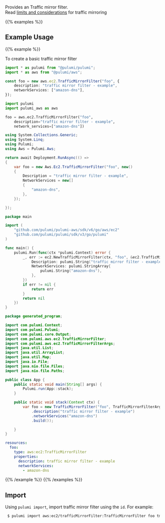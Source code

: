 Provides an Traffic mirror filter.  
Read [limits and considerations](https://docs.aws.amazon.com/vpc/latest/mirroring/traffic-mirroring-considerations.html) for traffic mirroring

{{% examples %}}
## Example Usage
{{% example %}}

To create a basic traffic mirror filter

```typescript
import * as pulumi from "@pulumi/pulumi";
import * as aws from "@pulumi/aws";

const foo = new aws.ec2.TrafficMirrorFilter("foo", {
    description: "traffic mirror filter - example",
    networkServices: ["amazon-dns"],
});
```
```python
import pulumi
import pulumi_aws as aws

foo = aws.ec2.TrafficMirrorFilter("foo",
    description="traffic mirror filter - example",
    network_services=["amazon-dns"])
```
```csharp
using System.Collections.Generic;
using System.Linq;
using Pulumi;
using Aws = Pulumi.Aws;

return await Deployment.RunAsync(() => 
{
    var foo = new Aws.Ec2.TrafficMirrorFilter("foo", new()
    {
        Description = "traffic mirror filter - example",
        NetworkServices = new[]
        {
            "amazon-dns",
        },
    });

});
```
```go
package main

import (
	"github.com/pulumi/pulumi-aws/sdk/v6/go/aws/ec2"
	"github.com/pulumi/pulumi/sdk/v3/go/pulumi"
)

func main() {
	pulumi.Run(func(ctx *pulumi.Context) error {
		_, err := ec2.NewTrafficMirrorFilter(ctx, "foo", &ec2.TrafficMirrorFilterArgs{
			Description: pulumi.String("traffic mirror filter - example"),
			NetworkServices: pulumi.StringArray{
				pulumi.String("amazon-dns"),
			},
		})
		if err != nil {
			return err
		}
		return nil
	})
}
```
```java
package generated_program;

import com.pulumi.Context;
import com.pulumi.Pulumi;
import com.pulumi.core.Output;
import com.pulumi.aws.ec2.TrafficMirrorFilter;
import com.pulumi.aws.ec2.TrafficMirrorFilterArgs;
import java.util.List;
import java.util.ArrayList;
import java.util.Map;
import java.io.File;
import java.nio.file.Files;
import java.nio.file.Paths;

public class App {
    public static void main(String[] args) {
        Pulumi.run(App::stack);
    }

    public static void stack(Context ctx) {
        var foo = new TrafficMirrorFilter("foo", TrafficMirrorFilterArgs.builder()        
            .description("traffic mirror filter - example")
            .networkServices("amazon-dns")
            .build());

    }
}
```
```yaml
resources:
  foo:
    type: aws:ec2:TrafficMirrorFilter
    properties:
      description: traffic mirror filter - example
      networkServices:
        - amazon-dns
```
{{% /example %}}
{{% /examples %}}

## Import

Using `pulumi import`, import traffic mirror filter using the `id`. For example:

```sh
 $ pulumi import aws:ec2/trafficMirrorFilter:TrafficMirrorFilter foo tmf-0fbb93ddf38198f64
```
 